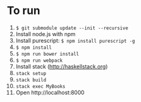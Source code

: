 # To run

1. `$ git submodule update --init --recursive`
1. Install node.js with npm
1. Install purescript: `$ npm install purescript -g`
1. `$ npm install`
1. `$ npm run bower install`
1. `$ npm run webpack`
1. Install stack (http://haskellstack.org)
1. `stack setup`
1. `stack build`
1. `stack exec MyBooks`
1. Open http://localhost:8000
